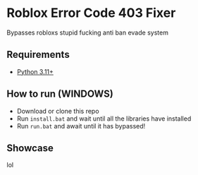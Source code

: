 # Roblox Error Code 403 Fixer
Bypasses robloxs stupid fucking anti ban evade system

## Requirements
 - [Python 3.11+](https://www.python.org/downloads/)

## How to run (WINDOWS)
- Download or clone this repo
- Run `install.bat` and wait until all the libraries have installed
- Run `run.bat` and await until it has bypassed!

## Showcase
lol
